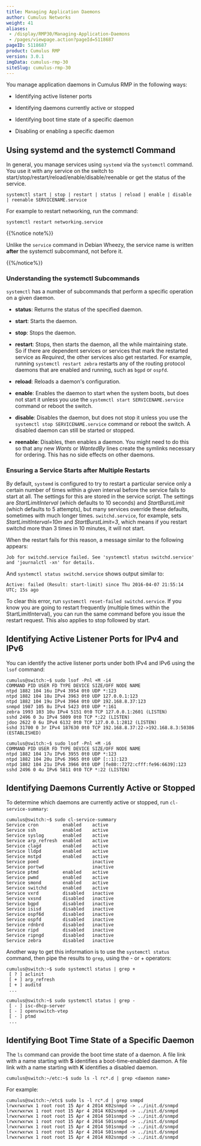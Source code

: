```yaml
---
title: Managing Application Daemons
author: Cumulus Networks
weight: 41
aliases:
 - /display/RMP30/Managing-Application-Daemons
 - /pages/viewpage.action?pageId=5118687
pageID: 5118687
product: Cumulus RMP
version: 3.0.1
imgData: cumulus-rmp-30
siteSlug: cumulus-rmp-30
---
```

You manage application daemons in Cumulus RMP in the following ways:

  - Identifying active listener ports

  - Identifying daemons currently active or stopped

  - Identifying boot time state of a specific daemon

  - Disabling or enabling a specific daemon

## <span>Using systemd and the systemctl Command</span>

In general, you manage services using `systemd` via the `systemctl`
command. You use it with any service on the switch to
start/stop/restart/reload/enable/disable/reenable or get the status of
the service.

    systemctl start | stop | restart | status | reload | enable | disable | reenable SERVICENAME.service

For example to restart networking, run the command:

    systemctl restart networking.service

{{%notice note%}}

Unlike the `service` command in Debian Wheezy, the service name is
written **after** the systemctl subcommand, not before it.

{{%/notice%}}

### <span>Understanding the systemctl Subcommands</span>

`systemctl` has a number of subcommands that perform a specific
operation on a given daemon.

  - **status**: Returns the status of the specified daemon.

  - **start**: Starts the daemon.

  - **stop**: Stops the daemon.

  - **restart**: Stops, then starts the daemon, all the while
    maintaining state. So if there are dependent services or services
    that mark the restarted service as *Required*, the other services
    also get restarted. For example, running `systemctl restart zebra`
    restarts any of the routing protocol daemons that are enabled and
    running, such as `bgpd` or `ospfd`.

  - **reload**: Reloads a daemon's configuration.

  - **enable**: Enables the daemon to start when the system boots, but
    does not start it unless you use the `systemctl start
    SERVICENAME.service` command or reboot the switch.

  - **disable**: Disables the daemon, but does not stop it unless you
    use the `systemctl stop SERVICENAME.service` command or reboot the
    switch. A disabled daemon can still be started or stopped.

  - **reenable**: Disables, then enables a daemon. You might need to do
    this so that any new *Wants* or *WantedBy* lines create the symlinks
    necessary for ordering. This has no side effects on other daemons.

### <span>Ensuring a Service Starts after Multiple Restarts</span>

By default, `systemd` is configured to try to restart a particular
service only a certain number of times within a given interval before
the service fails to start at all. The settings for this are stored in
the service script. The settings are *StartLimitInterval* (which
defaults to 10 seconds) and *StartBurstLimit* (which defaults to 5
attempts), but many services override these defaults, sometimes with
much longer times. `switchd.service`, for example, sets
*StartLimitInterval=10m* and *StartBurstLimit=3*, which means if you
restart switchd more than 3 times in 10 minutes, it will not start.

When the restart fails for this reason, a message similar to the
following appears:

    Job for switchd.service failed. See 'systemctl status switchd.service' and 'journalctl -xn' for details.

And `systemctl status switchd.service` shows output similar to:

    Active: failed (Result: start-limit) since Thu 2016-04-07 21:55:14 UTC; 15s ago

To clear this error, run `systemctl reset-failed switchd.service`. If
you know you are going to restart frequently (multiple times within the
StartLimitInterval), you can run the same command before you issue the
restart request. This also applies to stop followed by start.

## <span>Identifying Active Listener Ports for IPv4 and IPv6</span>

You can identify the active listener ports under both IPv4 and IPv6
using the `lsof` command:

    cumulus@switch:~$ sudo lsof -Pnl +M -i4
    COMMAND PID USER FD TYPE DEVICE SIZE/OFF NODE NAME
    ntpd 1882 104 16u IPv4 3954 0t0 UDP *:123
    ntpd 1882 104 18u IPv4 3963 0t0 UDP 127.0.0.1:123
    ntpd 1882 104 19u IPv4 3964 0t0 UDP 192.168.8.37:123
    snmpd 1987 105 8u IPv4 5423 0t0 UDP *:161
    zebra 1993 103 10u IPv4 5151 0t0 TCP 127.0.0.1:2601 (LISTEN)
    sshd 2496 0 3u IPv4 5809 0t0 TCP *:22 (LISTEN)
    jdoo 2622 0 6u IPv4 6132 0t0 TCP 127.0.0.1:2812 (LISTEN)
    sshd 31700 0 3r IPv4 187630 0t0 TCP 192.168.8.37:22->192.168.8.3:50386 (ESTABLISHED)
    
    cumulus@switch:~$ sudo lsof -Pnl +M -i6
    COMMAND PID USER FD TYPE DEVICE SIZE/OFF NODE NAME
    ntpd 1882 104 17u IPv6 3955 0t0 UDP *:123
    ntpd 1882 104 20u IPv6 3965 0t0 UDP [::1]:123
    ntpd 1882 104 21u IPv6 3966 0t0 UDP [fe80::7272:cfff:fe96:6639]:123
    sshd 2496 0 4u IPv6 5811 0t0 TCP *:22 (LISTEN)

## <span>Identifying Daemons Currently Active or Stopped</span>

To determine which daemons are currently active or stopped, run
`cl-service-summary`:

    cumulus@switch:~$ sudo cl-service-summary
    Service cron         enabled    active 
    Service ssh          enabled    active 
    Service syslog       enabled    active     
    Service arp_refresh  enabled    active   
    Service clagd        enabled    active   
    Service lldpd        enabled    active   
    Service mstpd        enabled    active   
    Service poed                    inactive 
    Service portwd                  inactive 
    Service ptmd         enabled    active   
    Service pwmd         enabled    active   
    Service smond        enabled    active   
    Service switchd      enabled    active   
    Service vxrd         disabled   inactive 
    Service vxsnd        disabled   inactive 
    Service bgpd         disabled   inactive 
    Service isisd        disabled   inactive 
    Service ospf6d       disabled   inactive 
    Service ospfd        disabled   inactive 
    Service rdnbrd       disabled   inactive 
    Service ripd         disabled   inactive 
    Service ripngd       disabled   inactive 
    Service zebra        disabled   inactive 

Another way to get this information is to use the `systemctl status`
command, then pipe the results to `grep`, using the - or + operators:

    cumulus@switch:~$ sudo systemctl status | grep +
     [ ? ] aclinit
     [ + ] arp_refresh
     [ + ] auditd
     ...
    
    cumulus@switch:~$ sudo systemctl status | grep -
     [ - ] isc-dhcp-server
     [ - ] openvswitch-vtep
     [ - ] ptmd
     ...

## <span>Identifying Boot Time State of a Specific Daemon</span>

The `ls` command can provide the boot time state of a daemon. A file
link with a name starting with **S** identifies a boot-time-enabled
daemon. A file link with a name starting with **K** identifies a
disabled daemon.

    cumulus@switch:~/etc:~$ sudo ls -l rc*.d | grep <daemon name>

For example:

    cumulus@switch:~/etc$ sudo ls -l rc*.d | grep snmpd
    lrwxrwxrwx 1 root root 15 Apr 4 2014 K02snmpd -> ../init.d/snmpd
    lrwxrwxrwx 1 root root 15 Apr 4 2014 K02snmpd -> ../init.d/snmpd
    lrwxrwxrwx 1 root root 15 Apr 4 2014 S01snmpd -> ../init.d/snmpd
    lrwxrwxrwx 1 root root 15 Apr 4 2014 S01snmpd -> ../init.d/snmpd
    lrwxrwxrwx 1 root root 15 Apr 4 2014 S01snmpd -> ../init.d/snmpd
    lrwxrwxrwx 1 root root 15 Apr 4 2014 S01snmpd -> ../init.d/snmpd
    lrwxrwxrwx 1 root root 15 Apr 4 2014 K02snmpd -> ../init.d/snmpd

<article id="html-search-results" class="ht-content" style="display: none;">

</article>

<footer id="ht-footer">

</footer>
